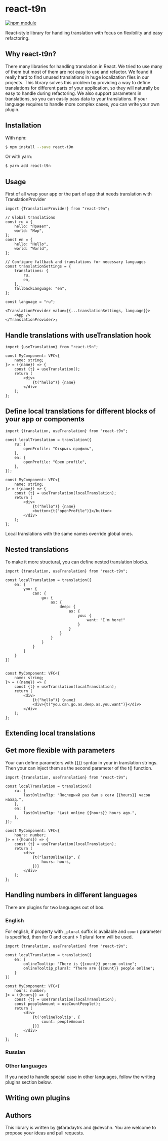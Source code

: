 # react-t9n

[![npm module](https://badge.fury.io/js/react-t9n.svg)](https://www.npmjs.org/package/react-t9n)

React-style library for handling translation with focus on flexibility and easy refactoring.

## Why react-t9n?

There many libraries for handling translation in React. We tried to use many of them but most of them are not easy to use and refactor. We found it really hard to find unused translations in huge localization files in our projects.
This library solves this problem by providing a way to define translations for different parts of your application, so they will naturally be easy to handle during refactoring.
We also support parameters in translations, so you can easily pass data to your translations. If your language requires to handle more complex cases, you can write your own plugin.

## Installation

With npm:

```bash
$ npm install --save react-t9n
```

Or with yarn:

```bash
$ yarn add react-t9n
```

## Usage

First of all wrap your app or the part of app that needs translation with TranslationProvider

```tsx
import {TranslationProvider} from "react-t9n";

// Global translations
const ru = {
    hello: "Привет",
    world: "Мир",
};
const en = {
    hello: "Hello",
    world: "World",
};

// Configure fallback and translations for necessary languages
const translationSettings = {
    translations: {
        ru,
        en,
    },
    fallbackLanguage: "en",
};

const language = "ru";

<TranslationProvider value={{...translationSettings, language}}>
    <App />
</TranslationProvider>;
```

## Handle translations with useTranslation hook

```tsx
import {useTranslation} from "react-t9n";

const MyComponent: VFC<{
    name: string;
}> = ({name}) => {
    const {t} = useTranslation();
    return (
        <div>
            {t("hello")} {name}
        </div>
    );
};
```

## Define local translations for different blocks of your app or components

```tsx
import {translation, useTranslation} from "react-t9n";

const localTranslation = translation({
    ru: {
        openProfile: "Открыть профиль",
    },
    en: {
        openProfile: "Open profile",
    },
});

const MyComponent: VFC<{
    name: string;
}> = ({name}) => {
    const {t} = useTranslation(localTranslation);
    return (
        <div>
            {t("hello")} {name}
            <button>{t("openProfile")}</button>
        </div>
    );
};
```

Local translations with the same names override global ones.

## Nested translations

To make it more structural, you can define nested translation blocks. 
```tsx
import {translation, useTranslation} from "react-t9n";

const localTranslation = translation({
    en: {
        you: {
            can: {
                go: {
                    as: {
                        deep: {
                            as: {
                                you: {
                                    want: "I'm here!"
                                }
                            }
                        }
                    }
                }
            }
        }
    }
})


const MyComponent: VFC<{
    name: string;
}> = ({name}) => {
    const {t} = useTranslation(localTranslation);
    return (
        <div>
            {t("hello")} {name}
            <div>{t("you.can.go.as.deep.as.you.want")}</div>
        </div>
    );
};

```
## Extending local translations

## Get more flexible with parameters

Your can define parameters with {{}} syntax in your in translation strings.
Then your can inject them as the second parameter of the t() function.
```tsx
import {translation, useTranslation} from "react-t9n";

const localTranslation = translation({
    ru: {
        lastOnlineTip: "Последний раз был в сети {{hours}} часов назад.",
    },
    en: {
        lastOnlineTip: "Last online {{hours}} hours ago.",
    },
});

const MyComponent: VFC<{
    hours: number;
}> = ({hours}) => {
    const {t} = useTranslation(localTranslation);
    return (
        <div>
            {t("lastOnlineTip", {
                hours: hours,
            })}
        </div>
    );
};
```

## Handling numbers in different languages

There are plugins for two languages out of box.

### English

For english, if property with `_plural` suffix is available and `count` parameter is specified, then for 0 and count > 1 plural form will be used.

```tsx
import {translation, useTranslation} from "react-t9n";

const localTranslation = translation({
    en: {
        onlineTooltip: "There is {{count}} person online";
        onlineTooltip_plural: "There are {{count}} people online";
    }
})

const MyComponent: VFC<{
    hours: number;
}> = ({hours}) => {
    const {t} = useTranslation(localTranslation);
    const peopleAmount = useCountPeople();
    return (
        <div>
            {t('onlineTooltip', {
                count: peopleAmount
            })}
        </div>
    );
};
```

### Russian

### Other languages

If you need to handle special case in other languages, follow the writing plugins section below.

## Writing own plugins

## Authors
This library is written by @faradaytrs and @devchn. You are welcome to propose your ideas and pull requests.